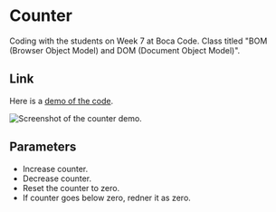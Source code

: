 # Counter
Coding with the students on Week 7 at Boca Code. 
Class titled "BOM (Browser Object Model) and DOM (Document Object Model)".

## Link
Here is a [demo of the code](https://jsohndata-counter.web.app/).

![Screenshot of the counter demo.](https://raw.githubusercontent.com/jsohndata/counter/main/images/counter-screenshot.png)

## Parameters
- Increase counter.
- Decrease counter.
- Reset the counter to zero.
- If counter goes below zero, redner it as zero.

